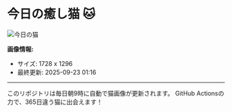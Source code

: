 # 今日の癒し猫 🐱

![今日の猫](https://cdn2.thecatapi.com/images/Y4YIOqGKb.jpg)

**画像情報:**
- サイズ: 1728 x 1296
- 最終更新: 2025-09-23 01:16

---

このリポジトリは毎日朝9時に自動で猫画像が更新されます。
GitHub Actionsの力で、365日違う猫に出会えます！
